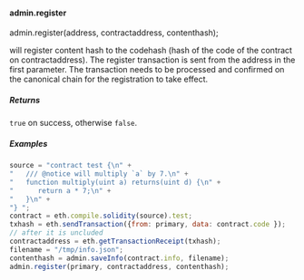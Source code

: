 #### admin.register

admin.register(address, contractaddress, contenthash);

will register content hash to the codehash (hash of the code of the contract on contractaddress). The register transaction is sent from the address in the first parameter. The transaction needs to be processed and confirmed on the canonical chain for the registration to take effect.

##### Returns

`true` on success, otherwise `false`.

##### Examples

```js
source = "contract test {\n" +
"   /// @notice will multiply `a` by 7.\n" +
"   function multiply(uint a) returns(uint d) {\n" +
"      return a * 7;\n" +
"   }\n" +
"} ";
contract = eth.compile.solidity(source).test;
txhash = eth.sendTransaction({from: primary, data: contract.code });
// after it is uncluded
contractaddress = eth.getTransactionReceipt(txhash);
filename = "/tmp/info.json";
contenthash = admin.saveInfo(contract.info, filename);
admin.register(primary, contractaddress, contenthash);
```
